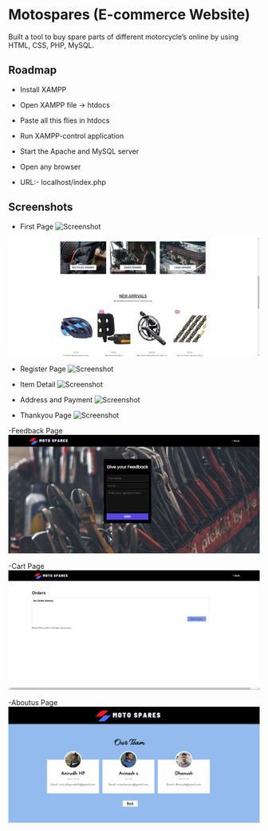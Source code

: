 # Motospares (E-commerce Website)

Built a tool to buy spare parts of different motorcycle’s online by using HTML,
CSS, PHP, MySQL.


## Roadmap

- Install XAMPP

- Open XAMPP file -> htdocs

- Paste all this flies in htdocs

- Run XAMPP-control application

- Start the Apache and MySQL server

- Open any browser

- URL:- localhost/index.php

## Screenshots

- First Page
![Screenshot](./assets/home.png)

![Screenshot](./assets/home1.png)

- Register Page
![Screenshot](./assets/reggisterpage.png.png)

- Item Detail
![Screenshot](./assets/itemDetails.png.png)

- Address and Payment
![Screenshot](./assets/addressPayment.png.png)

- Thankyou Page
![Screenshot](./assets/ThankyouPage.png.png)

-Feedback Page
![Screenshot](./assets/feedBack.png)

-Cart Page
![Screenshot](./assets/cartpag.png)

-Aboutus Page
![Screenshot](./assets/aboutus.png)
